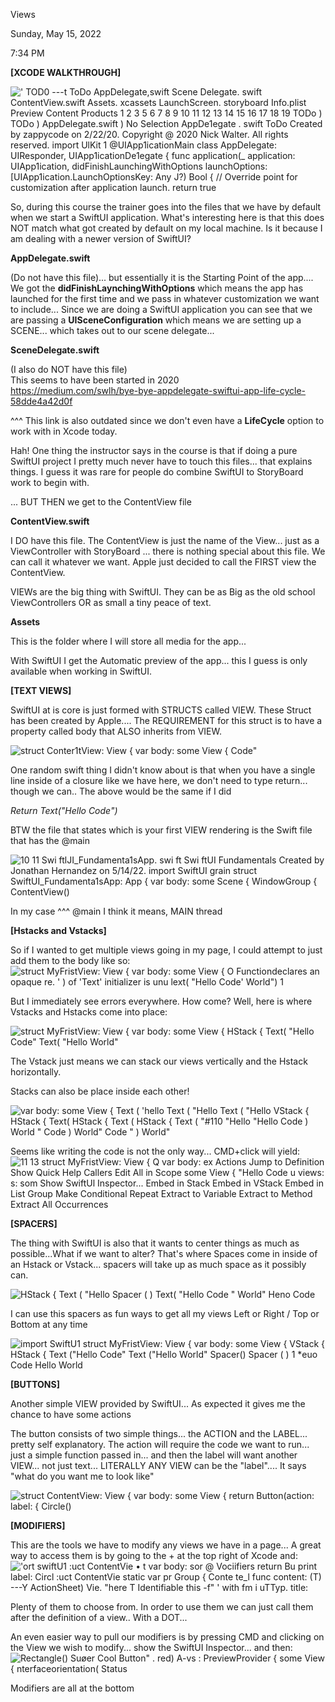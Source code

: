 Views

Sunday, May 15, 2022

7:34 PM

**[XCODE WALKTHROUGH]**

![\' TOD0 ---t ToDo AppDelegate,swift Scene Delegate. swift ContentView.swift Assets. xcassets LaunchScreen. storyboard Info.plist Preview Content Products 1 2 3 5 6 7 8 9 10 11 12 13 14 15 16 17 18 19 TODo ) TODo ) AppDelegate.swift ) No Selection AppDe1egate . swift ToDo Created by zappycode on 2/22/20. Copyright @ 2020 Nick Walter. All rights reserved. import UlKit 1 \@UIApp1icationMain class AppDeIegate: UIResponder, UIApp1icationDe1egate { func application(\_ application: UIApp1ication, didFinishLaunchingWithOptions launchOptions: \[UIApp1ication.LaunchOptionsKey: Any J?) Bool { // Override point for customization after application launch. return true ](000_Views_000.png)

So, during this course the trainer goes into the files that we have by default when we start a SwiftUI application. What\'s interesting here is that this does NOT match what got created by default on my local machine. Is it because I am dealing with a newer version of SwiftUI?

**AppDelegate.swift**

(Do not have this file)... but essentially it is the Starting Point of the app.... We got the **didFinishLaynchingWithOptions** which means the app has launched for the first time and we pass in whatever customization we want to include... Since we are doing a SwiftUI application you can see that we are passing a **UISceneConfiguration** which means we are setting up a SCENE... which takes out to our scene delegate...

**SceneDelegate.swift**

(I also do NOT have this file)\
This seems to have been started in 2020\
<https://medium.com/swlh/bye-bye-appdelegate-swiftui-app-life-cycle-58dde4a42d0f>

\^\^\^ This link is also outdated since we don\'t even have a **LifeCycle** option to work with in Xcode today.

Hah! One thing the instructor says in the course is that if doing a pure SwiftUI project I pretty much never have to touch this files... that explains things. I guess it was rare for people do combine SwiftUI to StoryBoard work to begin with.

... BUT THEN we get to the ContentView file

**ContentView.swift**

I DO have this file. The ContentView is just the name of the View... just as a ViewController with StoryBoard ... there is nothing special about this file. We can call it whatever we want. Apple just decided to call the FIRST view the ContentView.

VIEWs are the big thing with SwiftUI. They can be as Big as the old school ViewControllers OR as small a tiny peace of text.

**Assets**

This is the folder where I will store all media for the app...

With SwiftUI I get the Automatic preview of the app... this I guess is only available when working in SwiftUI.

**[TEXT VIEWS]**

SwiftUI at is core is just formed with STRUCTS called VIEW. These Struct has been created by Apple.... The REQUIREMENT for this struct is to have a property called body that ALSO inherits from VIEW.

![struct Conter1tView: View { var body: some View { Code\" ](000_Views_001.png)

One random swift thing I didn\'t know about is that when you have a single line inside of a closure like we have here, we don\'t need to type return... though we can.. The above would be the same if I did

*Return Text(\"Hello Code\")*

BTW the file that states which is your first VIEW rendering is the Swift file that has the \@main

![10 11 Swi ftlJI_Fundamenta1sApp. swi ft Swi ftUI Fundamentals Created by Jonathan Hernandez on 5/14/22. import SwiftUI grain struct SwiftUI_Fundamenta1sApp: App { var body: some Scene { WindowGroup { ContentView() ](000_Views_002.png)

In my case \^\^\^ \@main I think it means, MAIN thread

**[Hstacks and Vstacks]**

So if I wanted to get multiple views going in my page, I could attempt to just add them to the body like so:\
![struct MyFristView: View { var body: some View { O Functiondeclares an opaque re. \' ) of \'Text\' initializer is unu lext( \"Hello Code\' World\") 1 ](000_Views_003.png)

But I immediately see errors everywhere. How come? Well, here is where Vstacks and Hstacks come into place:

![struct MyFristView: View { var body: some View { HStack { Text( \"Hello Code\" Text( \"Hello World\" ](000_Views_004.png)

The Vstack just means we can stack our views vertically and the Hstack horizontally.

Stacks can also be place inside each other!

![var body: some View { Text ( \'hello Text ( \"Hello Text ( \"Hello VStack { HStack { Text( HStack { Text ( HStack { Text ( \"#110 \"Hello \"Hello Code ) World \" Code ) World\" Code \" ) World\" ](000_Views_005.png)

Seems like writing the code is not the only way... CMD+click will yield:\
![11 13 struct MyFristView: View { Q var body: ex Actions Jump to Definition Show Quick Help Callers Edit All in Scope some View { \"Hello Code u views: s: som Show SwiftUl Inspector\... Embed in Stack Embed in VStack Embed in List Group Make Conditional Repeat Extract to Variable Extract to Method Extract All Occurrences ](000_Views_006.png)

**[SPACERS]**

The thing with SwiftUI is also that it wants to center things as much as possible...What if we want to alter? That\'s where Spaces come in inside of an Hstack or Vstack... spacers will take up as much space as it possibly can.

![HStack { Text ( \"Hello Spacer ( ) Text( \"Hello Code \" World\" Heno Code ](000_Views_007.png)

I can use this spacers as fun ways to get all my views Left or Right / Top or Bottom at any time

![import SwiftU1 struct MyFristView: View { var body: some View { VStack { HStack { Text (\"Hello Code\" Text (\"Hello World\" Spacer() Spacer ( ) 1 \*euo Code Hello World ](000_Views_008.png)

**[BUTTONS]**

Another simple VIEW provided by SwiftUI... As expected it gives me the chance to have some actions

The button consists of two simple things... the ACTION and the LABEL... pretty self explanatory. The action will require the code we want to run... just a simple function passed in... and then the label will want another VIEW... not just text... LITERALLY ANY VIEW can be the \"label\".... It says \"what do you want me to look like\"

![struct ContentView: View { var body: some View { return Button(action: label: { Circle() ](000_Views_009.png)

**[MODIFIERS]**

This are the tools we have to modify any views we have in a page... A great way to access them is by going to the + at the top right of Xcode and:\
![\'ort swiftU1 :uct ContentVie • t var body: sor @ Vociifiers return Bu print label: Circl :uct ContentVie static var pr Group { Conte te_l func content: (T) ---Y ActionSheet) Vie. \"here T Identifiable this -f\" \' with fm i uTTyp. title: ](000_Views_010.png)

Plenty of them to choose from. In order to use them we can just call them after the definition of a view.. With a DOT...

An even easier way to pull our modifiers is by pressing CMD and clicking on the View we wish to modify... show the SwiftUI Inspector... and then:\
![Rectangle() Suøer Cool Button\" . red) A-vs : PreviewProvider { some View { nterfaceorientation( Status ](000_Views_011.png)

Modifiers are all at the bottom
